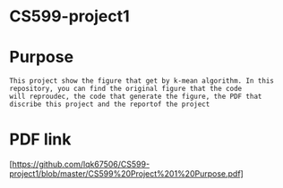 # CS599-project1

# Purpose
```
This project show the figure that get by k-mean algorithm. In this repository, you can find the original figure that the code 
will reproudec, the code that generate the figure, the PDF that discribe this project and the reportof the project
```

# PDF link
[https://github.com/lqk67506/CS599-project1/blob/master/CS599%20Project%201%20Purpose.pdf]
